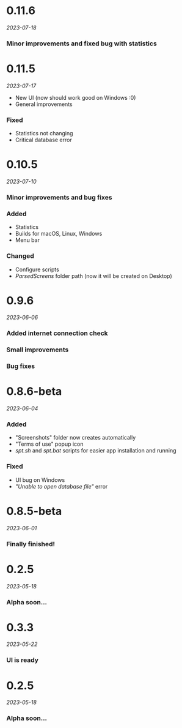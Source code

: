 # 0.11.6
*2023-07-18*

### Minor improvements and fixed bug with statistics


# 0.11.5
*2023-07-17*

- New UI (now should work good on Windows :0)
- General improvements
### Fixed
- Statistics not changing
- Critical database error


# 0.10.5
*2023-07-10*

### Minor improvements and bug fixes
### Added
- Statistics
- Builds for macOS, Linux, Windows
- Menu bar
### Changed
- Configure scripts
- *ParsedScreens* folder path (now it will be created on Desktop)


# 0.9.6
*2023-06-06*

### Added internet connection check
### Small improvements
### Bug fixes


# 0.8.6-beta
*2023-06-04*

### Added
- "Screenshots" folder now creates automatically
- "Terms of use" popup icon 
- *spt.sh* and *spt.bat* scripts for easier app installation and running
### Fixed
- UI bug on Windows
- *"Unable to open database file"* error


# 0.8.5-beta
*2023-06-01*

### Finally finished!


# 0.2.5
*2023-05-18*

### Alpha soon...


# 0.3.3
*2023-05-22*

### UI is ready


# 0.2.5
*2023-05-18*

### Alpha soon...